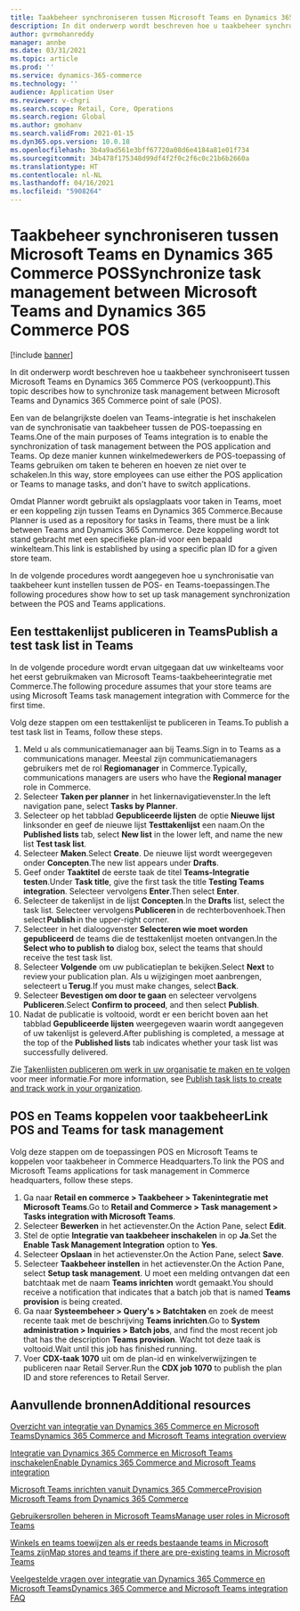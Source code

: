 ```yaml
---
title: Taakbeheer synchroniseren tussen Microsoft Teams en Dynamics 365 Commerce POS
description: In dit onderwerp wordt beschreven hoe u taakbeheer synchroniseert tussen Microsoft Teams en Dynamics 365 Commerce POS (verkooppunt).
author: gvrmohanreddy
manager: annbe
ms.date: 03/31/2021
ms.topic: article
ms.prod: ''
ms.service: dynamics-365-commerce
ms.technology: ''
audience: Application User
ms.reviewer: v-chgri
ms.search.scope: Retail, Core, Operations
ms.search.region: Global
ms.author: gmohanv
ms.search.validFrom: 2021-01-15
ms.dyn365.ops.version: 10.0.18
ms.openlocfilehash: 3b4a9ad561e3bff67720a08d6e4184a81e01f734
ms.sourcegitcommit: 34b478f175348d99df4f2f0c2f6c0c21b6b2660a
ms.translationtype: HT
ms.contentlocale: nl-NL
ms.lasthandoff: 04/16/2021
ms.locfileid: "5908264"
---
```

# <a name="synchronize-task-management-between-microsoft-teams-and-dynamics-365-commerce-pos"></a><span data-ttu-id="b4cd6-103">Taakbeheer synchroniseren tussen Microsoft Teams en Dynamics 365 Commerce POS</span><span class="sxs-lookup"><span data-stu-id="b4cd6-103">Synchronize task management between Microsoft Teams and Dynamics 365 Commerce POS</span></span>

[!include [banner](includes/banner.md)]

<span data-ttu-id="b4cd6-104">In dit onderwerp wordt beschreven hoe u taakbeheer synchroniseert tussen Microsoft Teams en Dynamics 365 Commerce POS (verkooppunt).</span><span class="sxs-lookup"><span data-stu-id="b4cd6-104">This topic describes how to synchronize task management between Microsoft Teams and Dynamics 365 Commerce point of sale (POS).</span></span>

<span data-ttu-id="b4cd6-105">Een van de belangrijkste doelen van Teams-integratie is het inschakelen van de synchronisatie van taakbeheer tussen de POS-toepassing en Teams.</span><span class="sxs-lookup"><span data-stu-id="b4cd6-105">One of the main purposes of Teams integration is to enable the synchronization of task management between the POS application and Teams.</span></span> <span data-ttu-id="b4cd6-106">Op deze manier kunnen winkelmedewerkers de POS-toepassing of Teams gebruiken om taken te beheren en hoeven ze niet over te schakelen.</span><span class="sxs-lookup"><span data-stu-id="b4cd6-106">In this way, store employees can use either the POS application or Teams to manage tasks, and don't have to switch applications.</span></span>

<span data-ttu-id="b4cd6-107">Omdat Planner wordt gebruikt als opslagplaats voor taken in Teams, moet er een koppeling zijn tussen Teams en Dynamics 365 Commerce.</span><span class="sxs-lookup"><span data-stu-id="b4cd6-107">Because Planner is used as a repository for tasks in Teams, there must be a link between Teams and Dynamics 365 Commerce.</span></span> <span data-ttu-id="b4cd6-108">Deze koppeling wordt tot stand gebracht met een specifieke plan-id voor een bepaald winkelteam.</span><span class="sxs-lookup"><span data-stu-id="b4cd6-108">This link is established by using a specific plan ID for a given store team.</span></span>

<span data-ttu-id="b4cd6-109">In de volgende procedures wordt aangegeven hoe u synchronisatie van taakbeheer kunt instellen tussen de POS- en Teams-toepassingen.</span><span class="sxs-lookup"><span data-stu-id="b4cd6-109">The following procedures show how to set up task management synchronization between the POS and Teams applications.</span></span>

## <a name="publish-a-test-task-list-in-teams"></a><span data-ttu-id="b4cd6-110">Een testtakenlijst publiceren in Teams</span><span class="sxs-lookup"><span data-stu-id="b4cd6-110">Publish a test task list in Teams</span></span>

<span data-ttu-id="b4cd6-111">In de volgende procedure wordt ervan uitgegaan dat uw winkelteams voor het eerst gebruikmaken van Microsoft Teams-taakbeheerintegratie met Commerce.</span><span class="sxs-lookup"><span data-stu-id="b4cd6-111">The following procedure assumes that your store teams are using Microsoft Teams task management integration with Commerce for the first time.</span></span>

<span data-ttu-id="b4cd6-112">Volg deze stappen om een testtakenlijst te publiceren in Teams.</span><span class="sxs-lookup"><span data-stu-id="b4cd6-112">To publish a test task list in Teams, follow these steps.</span></span>

1. <span data-ttu-id="b4cd6-113">Meld u als communicatiemanager aan bij Teams.</span><span class="sxs-lookup"><span data-stu-id="b4cd6-113">Sign in to Teams as a communications manager.</span></span> <span data-ttu-id="b4cd6-114">Meestal zijn communicatiemanagers gebruikers met de rol **Regiomanager** in Commerce.</span><span class="sxs-lookup"><span data-stu-id="b4cd6-114">Typically, communications managers are users who have the **Regional manager** role in Commerce.</span></span>
1. <span data-ttu-id="b4cd6-115">Selecteer **Taken per planner** in het linkernavigatievenster.</span><span class="sxs-lookup"><span data-stu-id="b4cd6-115">In the left navigation pane, select **Tasks by Planner**.</span></span>
1. <span data-ttu-id="b4cd6-116">Selecteer op het tabblad **Gepubliceerde lijsten** de optie **Nieuwe lijst** linksonder en geef de nieuwe lijst **Testtakenlijst** een naam.</span><span class="sxs-lookup"><span data-stu-id="b4cd6-116">On the **Published lists** tab, select **New list** in the lower left, and name the new list **Test task list**.</span></span>
1. <span data-ttu-id="b4cd6-117">Selecteer **Maken**.</span><span class="sxs-lookup"><span data-stu-id="b4cd6-117">Select **Create**.</span></span> <span data-ttu-id="b4cd6-118">De nieuwe lijst wordt weergegeven onder **Concepten**.</span><span class="sxs-lookup"><span data-stu-id="b4cd6-118">The new list appears under **Drafts**.</span></span>
1. <span data-ttu-id="b4cd6-119">Geef onder **Taaktitel** de eerste taak de titel **Teams-Integratie testen**.</span><span class="sxs-lookup"><span data-stu-id="b4cd6-119">Under **Task title**, give the first task the title **Testing Teams integration**.</span></span> <span data-ttu-id="b4cd6-120">Selecteer vervolgens **Enter**.</span><span class="sxs-lookup"><span data-stu-id="b4cd6-120">Then select **Enter**.</span></span>
1. <span data-ttu-id="b4cd6-121">Selecteer de takenlijst in de lijst **Concepten**.</span><span class="sxs-lookup"><span data-stu-id="b4cd6-121">In the **Drafts** list, select the task list.</span></span> <span data-ttu-id="b4cd6-122">Selecteer vervolgens **Publiceren** in de rechterbovenhoek.</span><span class="sxs-lookup"><span data-stu-id="b4cd6-122">Then select **Publish** in the upper-right corner.</span></span>
1. <span data-ttu-id="b4cd6-123">Selecteer in het dialoogvenster **Selecteren wie moet worden gepubliceerd** de teams die de testtakenlijst moeten ontvangen.</span><span class="sxs-lookup"><span data-stu-id="b4cd6-123">In the **Select who to publish to** dialog box, select the teams that should receive the test task list.</span></span>
1. <span data-ttu-id="b4cd6-124">Selecteer **Volgende** om uw publicatieplan te bekijken.</span><span class="sxs-lookup"><span data-stu-id="b4cd6-124">Select **Next** to review your publication plan.</span></span> <span data-ttu-id="b4cd6-125">Als u wijzigingen moet aanbrengen, selecteert u **Terug**.</span><span class="sxs-lookup"><span data-stu-id="b4cd6-125">If you must make changes, select **Back**.</span></span> 
1. <span data-ttu-id="b4cd6-126">Selecteer **Bevestigen om door te gaan**  en selecteer vervolgens **Publiceren**.</span><span class="sxs-lookup"><span data-stu-id="b4cd6-126">Select **Confirm to proceed**, and then select **Publish**.</span></span>
1. <span data-ttu-id="b4cd6-127">Nadat de publicatie is voltooid, wordt er een bericht boven aan het tabblad **Gepubliceerde lijsten** weergegeven waarin wordt aangegeven of uw takenlijst is geleverd.</span><span class="sxs-lookup"><span data-stu-id="b4cd6-127">After publishing is completed, a message at the top of the **Published lists** tab indicates whether your task list was successfully delivered.</span></span>

<span data-ttu-id="b4cd6-128">Zie [Takenlijsten publiceren om werk in uw organisatie te maken en te volgen](https://support.microsoft.com/office/publish-task-lists-to-create-and-track-work-in-your-organization-095409b3-f5af-40aa-9f9e-339b54e705df) voor meer informatie.</span><span class="sxs-lookup"><span data-stu-id="b4cd6-128">For more information, see [Publish task lists to create and track work in your organization](https://support.microsoft.com/office/publish-task-lists-to-create-and-track-work-in-your-organization-095409b3-f5af-40aa-9f9e-339b54e705df).</span></span>

## <a name="link-pos-and-teams-for-task-management"></a><span data-ttu-id="b4cd6-129">POS en Teams koppelen voor taakbeheer</span><span class="sxs-lookup"><span data-stu-id="b4cd6-129">Link POS and Teams for task management</span></span>

<span data-ttu-id="b4cd6-130">Volg deze stappen om de toepassingen POS en Microsoft Teams te koppelen voor taakbeheer in Commerce Headquarters.</span><span class="sxs-lookup"><span data-stu-id="b4cd6-130">To link the POS and Microsoft Teams applications for task management in Commerce headquarters, follow these steps.</span></span>

1. <span data-ttu-id="b4cd6-131">Ga naar **Retail en commerce \> Taakbeheer \> Takenintegratie met Microsoft Teams**.</span><span class="sxs-lookup"><span data-stu-id="b4cd6-131">Go to **Retail and Commerce \> Task management \> Tasks integration with Microsoft Teams**.</span></span>
1. <span data-ttu-id="b4cd6-132">Selecteer **Bewerken** in het actievenster.</span><span class="sxs-lookup"><span data-stu-id="b4cd6-132">On the Action Pane, select **Edit**.</span></span>
1. <span data-ttu-id="b4cd6-133">Stel de optie **Integratie van taakbeheer inschakelen** in op **Ja**.</span><span class="sxs-lookup"><span data-stu-id="b4cd6-133">Set the **Enable Task Management Integration** option to **Yes**.</span></span>
1. <span data-ttu-id="b4cd6-134">Selecteer **Opslaan** in het actievenster.</span><span class="sxs-lookup"><span data-stu-id="b4cd6-134">On the Action Pane, select **Save**.</span></span>
1. <span data-ttu-id="b4cd6-135">Selecteer **Taakbeheer instellen** in het actievenster.</span><span class="sxs-lookup"><span data-stu-id="b4cd6-135">On the Action Pane, select **Setup task management**.</span></span> <span data-ttu-id="b4cd6-136">U moet een melding ontvangen dat een batchtaak met de naam **Teams inrichten** wordt gemaakt.</span><span class="sxs-lookup"><span data-stu-id="b4cd6-136">You should receive a notification that indicates that a batch job that is named **Teams provision** is being created.</span></span>
1. <span data-ttu-id="b4cd6-137">Ga naar **Systeembeheer \> Query's \> Batchtaken** en zoek de meest recente taak met de beschrijving **Teams inrichten**.</span><span class="sxs-lookup"><span data-stu-id="b4cd6-137">Go to **System administration \> Inquiries \> Batch jobs**, and find the most recent job that has the description **Teams provision**.</span></span> <span data-ttu-id="b4cd6-138">Wacht tot deze taak is voltooid.</span><span class="sxs-lookup"><span data-stu-id="b4cd6-138">Wait until this job has finished running.</span></span>
1. <span data-ttu-id="b4cd6-139">Voer **CDX-taak 1070** uit om de plan-id en winkelverwijzingen te publiceren naar Retail Server.</span><span class="sxs-lookup"><span data-stu-id="b4cd6-139">Run the **CDX job 1070** to publish the plan ID and store references to Retail Server.</span></span>

## <a name="additional-resources"></a><span data-ttu-id="b4cd6-140">Aanvullende bronnen</span><span class="sxs-lookup"><span data-stu-id="b4cd6-140">Additional resources</span></span>

[<span data-ttu-id="b4cd6-141">Overzicht van integratie van Dynamics 365 Commerce en Microsoft Teams</span><span class="sxs-lookup"><span data-stu-id="b4cd6-141">Dynamics 365 Commerce and Microsoft Teams integration overview</span></span>](commerce-teams-integration.md)

[<span data-ttu-id="b4cd6-142">Integratie van Dynamics 365 Commerce en Microsoft Teams inschakelen</span><span class="sxs-lookup"><span data-stu-id="b4cd6-142">Enable Dynamics 365 Commerce and Microsoft Teams integration</span></span>](enable-teams-integration.md)

[<span data-ttu-id="b4cd6-143">Microsoft Teams inrichten vanuit Dynamics 365 Commerce</span><span class="sxs-lookup"><span data-stu-id="b4cd6-143">Provision Microsoft Teams from Dynamics 365 Commerce</span></span>](provision-teams-from-commerce.md)

[<span data-ttu-id="b4cd6-144">Gebruikersrollen beheren in Microsoft Teams</span><span class="sxs-lookup"><span data-stu-id="b4cd6-144">Manage user roles in Microsoft Teams</span></span>](manage-user-roles-teams.md)

[<span data-ttu-id="b4cd6-145">Winkels en teams toewijzen als er reeds bestaande teams in Microsoft Teams zijn</span><span class="sxs-lookup"><span data-stu-id="b4cd6-145">Map stores and teams if there are pre-existing teams in Microsoft Teams</span></span>](map-stores-existing-teams.md)

[<span data-ttu-id="b4cd6-146">Veelgestelde vragen over integratie van Dynamics 365 Commerce en Microsoft Teams</span><span class="sxs-lookup"><span data-stu-id="b4cd6-146">Dynamics 365 Commerce and Microsoft Teams integration FAQ</span></span>](teams-integration-faq.md)
